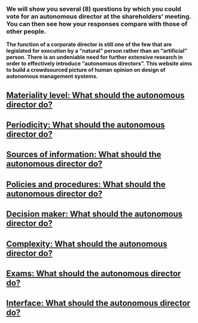 ### We will show you several (8) questions by which you could vote for an autonomous director at the shareholders' meeting. You can then see how your responses compare with those of other people.

**The function of a corporate director is still one of the few that are legislated for execution by a “natural” person rather than an “artificial” person. There is an undeniable need for further extensive research in order to effectively introduce “autonomous directors”. This website aims to build a crowdsourced picture of human opinion on design of autonomous management systems.**

## [Materiality level: What should the autonomous director do?](https://poll.fm/12636970)

## [Periodicity: What should the autonomous director do?](https://poll.fm/12637069)

## [Sources of information: What should the autonomous director do?](https://poll.fm/12637094)

## [Policies and procedures: What should the autonomous director do?](https://poll.fm/12637115)

## [Decision maker: What should the autonomous director do?](https://poll.fm/12637127)

## [Complexity: What should the autonomous director do?](https://poll.fm/12637142)

## [Exams: What should the autonomous director do?](https://poll.fm/12637170)

## [Interface: What should the autonomous director do?](https://poll.fm/12637206)
